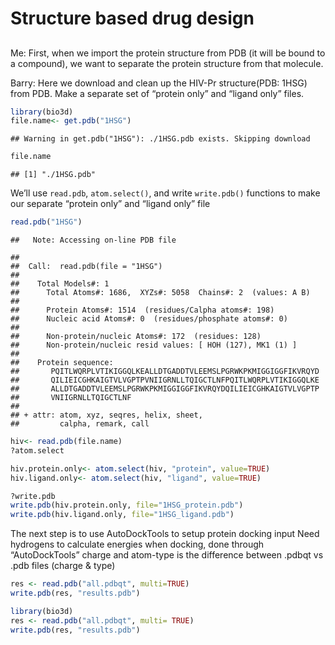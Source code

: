 Structure based drug design
================

## 

Me: First, when we import the protein structure from PDB (it will be
bound to a compound), we want to separate the protein structure from
that molecule.

Barry: Here we download and clean up the HIV-Pr structure(PDB: 1HSG)
from PDB. Make a separate set of “protein only” and “ligand only” files.

``` r
library(bio3d)
file.name<- get.pdb("1HSG")
```

    ## Warning in get.pdb("1HSG"): ./1HSG.pdb exists. Skipping download

``` r
file.name
```

    ## [1] "./1HSG.pdb"

We’ll use `read.pdb`, `atom.select()`, and write `write.pdb()` functions
to make our separate “protein only” and “ligand only” file

``` r
read.pdb("1HSG")
```

    ##   Note: Accessing on-line PDB file

    ## 
    ##  Call:  read.pdb(file = "1HSG")
    ## 
    ##    Total Models#: 1
    ##      Total Atoms#: 1686,  XYZs#: 5058  Chains#: 2  (values: A B)
    ## 
    ##      Protein Atoms#: 1514  (residues/Calpha atoms#: 198)
    ##      Nucleic acid Atoms#: 0  (residues/phosphate atoms#: 0)
    ## 
    ##      Non-protein/nucleic Atoms#: 172  (residues: 128)
    ##      Non-protein/nucleic resid values: [ HOH (127), MK1 (1) ]
    ## 
    ##    Protein sequence:
    ##       PQITLWQRPLVTIKIGGQLKEALLDTGADDTVLEEMSLPGRWKPKMIGGIGGFIKVRQYD
    ##       QILIEICGHKAIGTVLVGPTPVNIIGRNLLTQIGCTLNFPQITLWQRPLVTIKIGGQLKE
    ##       ALLDTGADDTVLEEMSLPGRWKPKMIGGIGGFIKVRQYDQILIEICGHKAIGTVLVGPTP
    ##       VNIIGRNLLTQIGCTLNF
    ## 
    ## + attr: atom, xyz, seqres, helix, sheet,
    ##         calpha, remark, call

``` r
hiv<- read.pdb(file.name)
?atom.select
```

``` r
hiv.protein.only<- atom.select(hiv, "protein", value=TRUE)
hiv.ligand.only<- atom.select(hiv, "ligand", value=TRUE)
```

``` r
?write.pdb
write.pdb(hiv.protein.only, file="1HSG_protein.pdb")
write.pdb(hiv.ligand.only, file="1HSG_ligand.pdb")
```

The next step is to use AutoDockTools to setup protein docking input
Need hydrogens to calculate energies when docking, done through
“AutoDockTools” charge and atom-type is the difference between .pdbqt
vs .pdb files (charge & type)

``` r
res <- read.pdb("all.pdbqt", multi=TRUE)
write.pdb(res, "results.pdb")
```

``` r
library(bio3d)
res <- read.pdb("all.pdbqt", multi= TRUE)
write.pdb(res, "results.pdb")
```
